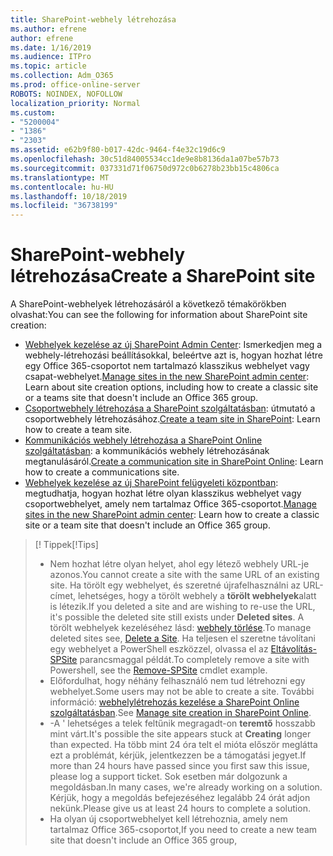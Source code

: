 ```yaml
---
title: SharePoint-webhely létrehozása
ms.author: efrene
author: efrene
ms.date: 1/16/2019
ms.audience: ITPro
ms.topic: article
ms.collection: Adm_O365
ms.prod: office-online-server
ROBOTS: NOINDEX, NOFOLLOW
localization_priority: Normal
ms.custom:
- "5200004"
- "1386"
- "2303"
ms.assetid: e62b9f80-b017-42dc-9464-f4e32c19d6c9
ms.openlocfilehash: 30c51d84005534cc1de9e8b8136da1a07be57b73
ms.sourcegitcommit: 037331d71f06750d972c0b6278b23bb15c4806ca
ms.translationtype: MT
ms.contentlocale: hu-HU
ms.lasthandoff: 10/18/2019
ms.locfileid: "36738199"
---
```

# <a name="create-a-sharepoint-site"></a><span data-ttu-id="c7a82-102">SharePoint-webhely létrehozása</span><span class="sxs-lookup"><span data-stu-id="c7a82-102">Create a SharePoint site</span></span>

<span data-ttu-id="c7a82-103">A SharePoint-webhelyek létrehozásáról a következő témakörökben olvashat:</span><span class="sxs-lookup"><span data-stu-id="c7a82-103">You can see the following for information about SharePoint site creation:</span></span>
- <span data-ttu-id="c7a82-104">[Webhelyek kezelése az új SharePoint Admin Center](https://docs.microsoft.com/sharepoint/manage-site-creation): Ismerkedjen meg a webhely-létrehozási beállításokkal, beleértve azt is, hogyan hozhat létre egy Office 365-csoportot nem tartalmazó klasszikus webhelyet vagy csapat-webhelyet.</span><span class="sxs-lookup"><span data-stu-id="c7a82-104">[Manage sites in the new SharePoint admin center](https://docs.microsoft.com/sharepoint/manage-site-creation): Learn about site creation options, including how to create a classic site or a teams site that doesn't include an Office 365 group.</span></span>
- <span data-ttu-id="c7a82-105">[Csoportwebhely létrehozása a SharePoint szolgáltatásban](https://support.office.com/article/create-a-team-site-in-sharepoint-ef10c1e7-15f3-42a3-98aa-b5972711777d): útmutató a csoportwebhely létrehozásához.</span><span class="sxs-lookup"><span data-stu-id="c7a82-105">[Create a team site in SharePoint](https://support.office.com/article/create-a-team-site-in-sharepoint-ef10c1e7-15f3-42a3-98aa-b5972711777d): Learn how to create a team site.</span></span>
- <span data-ttu-id="c7a82-106">[Kommunikációs webhely létrehozása a SharePoint Online szolgáltatásban](https://support.office.com/article/7fb44b20-a72f-4d2c-9173-fc8f59ba50eb): a kommunikációs webhely létrehozásának megtanulásáról.</span><span class="sxs-lookup"><span data-stu-id="c7a82-106">[Create a communication site in SharePoint Online](https://support.office.com/article/7fb44b20-a72f-4d2c-9173-fc8f59ba50eb): Learn how to create a communications site.</span></span>
- <span data-ttu-id="c7a82-107">[Webhelyek kezelése az új SharePoint felügyeleti központban](https://docs.microsoft.com/sharepoint/manage-sites-in-new-admin-center#create-a-site): megtudhatja, hogyan hozhat létre olyan klasszikus webhelyet vagy csoportwebhelyet, amely nem tartalmaz Office 365-csoportot.</span><span class="sxs-lookup"><span data-stu-id="c7a82-107">[Manage sites in the new SharePoint admin center](https://docs.microsoft.com/sharepoint/manage-sites-in-new-admin-center#create-a-site):  Learn how to create a classic site or a team site that doesn't include an Office 365 group.</span></span>


  
> <span data-ttu-id="c7a82-108">[! Tippek</span><span class="sxs-lookup"><span data-stu-id="c7a82-108">[!Tips]</span></span>
> - <span data-ttu-id="c7a82-109">Nem hozhat létre olyan helyet, ahol egy létező webhely URL-je azonos.</span><span class="sxs-lookup"><span data-stu-id="c7a82-109">You cannot create a site with the same URL of an existing site.</span></span> <span data-ttu-id="c7a82-110">Ha törölt egy webhelyet, és szeretné újrafelhasználni az URL-címet, lehetséges, hogy a törölt webhely a **törölt webhelyek**alatt is létezik.</span><span class="sxs-lookup"><span data-stu-id="c7a82-110">If you deleted a site and are wishing to re-use the URL, it's possible the deleted site still exists under **Deleted sites**.</span></span> <span data-ttu-id="c7a82-111">A törölt webhelyek kezeléséhez lásd: [webhely törlése](https://docs.microsoft.com/sharepoint/manage-sites-in-new-admin-center#delete-a-site).</span><span class="sxs-lookup"><span data-stu-id="c7a82-111">To manage deleted sites see, [Delete a Site](https://docs.microsoft.com/sharepoint/manage-sites-in-new-admin-center#delete-a-site).</span></span> <span data-ttu-id="c7a82-112">Ha teljesen el szeretne távolítani egy webhelyet a PowerShell eszközzel, olvassa el az [Eltávolítás-SPSite](https://docs.microsoft.com/sharepoint/manage-sites-in-new-admin-center#delete-a-site) parancsmaggal példát.</span><span class="sxs-lookup"><span data-stu-id="c7a82-112">To completely remove a site with Powershell, see the [Remove-SPSite](https://docs.microsoft.com/sharepoint/manage-sites-in-new-admin-center#delete-a-site) cmdlet example.</span></span>
> - <span data-ttu-id="c7a82-113">Előfordulhat, hogy néhány felhasználó nem tud létrehozni egy webhelyet.</span><span class="sxs-lookup"><span data-stu-id="c7a82-113">Some users may not be able to create a site.</span></span> <span data-ttu-id="c7a82-114">További információ: [webhelylétrehozás kezelése a SharePoint Online szolgáltatásban](https://docs.microsoft.com/sharepoint/manage-site-creation).</span><span class="sxs-lookup"><span data-stu-id="c7a82-114">See [Manage site creation in SharePoint Online](https://docs.microsoft.com/sharepoint/manage-site-creation).</span></span>
> - <span data-ttu-id="c7a82-115">-A ' lehetséges a telek feltűnik megragadt-on **teremtő** hosszabb mint várt.</span><span class="sxs-lookup"><span data-stu-id="c7a82-115">It's possible the site appears stuck at **Creating** longer than expected.</span></span> <span data-ttu-id="c7a82-116">Ha több mint 24 óra telt el mióta először meglátta ezt a problémát, kérjük, jelentkezzen be a támogatási jegyet.</span><span class="sxs-lookup"><span data-stu-id="c7a82-116">If more than 24 hours have passed since you first saw this issue, please log a support ticket.</span></span> <span data-ttu-id="c7a82-117">Sok esetben már dolgozunk a megoldásban.</span><span class="sxs-lookup"><span data-stu-id="c7a82-117">In many cases, we're already working on a solution.</span></span> <span data-ttu-id="c7a82-118">Kérjük, hogy a megoldás befejezéséhez legalább 24 órát adjon nekünk.</span><span class="sxs-lookup"><span data-stu-id="c7a82-118">Please give us at least 24 hours to complete a solution.</span></span>
> - <span data-ttu-id="c7a82-119">Ha olyan új csoportwebhelyet kell létrehoznia, amely nem tartalmaz Office 365-csoportot,</span><span class="sxs-lookup"><span data-stu-id="c7a82-119">If you need to create a new team site that doesn't include an Office 365 group,</span></span> 


